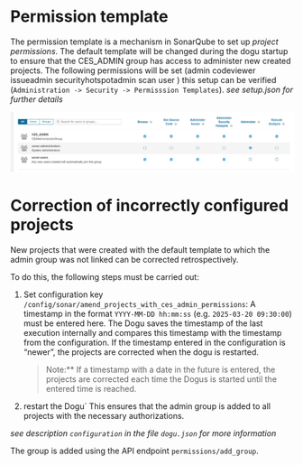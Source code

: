# Permission template

The permission template is a mechanism in SonarQube to set up *project permissions*. The default template will be changed
during the dogu startup to ensure that the CES_ADMIN group has access to administer new created projects. The following
permissions will be set (admin codeviewer issueadmin securityhotspotadmin scan user ) this setup can be verified
(`Administration -> Security -> Permisssion Templates`). *see setup.json for further details*

![default template overview](figures/default_template_ces_admin_permissions.png)

# Correction of incorrectly configured projects

New projects that were created with the default template to which the admin group was not linked can be corrected retrospectively.

To do this, the following steps must be carried out:
1. Set configuration key `/config/sonar/amend_projects_with_ces_admin_permissions`:
   A timestamp in the format `YYYY-MM-DD hh:mm:ss` (e.g. `2025-03-20 09:30:00`) must be entered here.
   The Dogu saves the timestamp of the last execution internally and compares this timestamp with the timestamp from the configuration.
   If the timestamp entered in the configuration is “newer”, the projects are corrected when the dogu is restarted.
   > Note:** If a timestamp with a date in the future is entered, the projects are corrected each time the Dogus is started until the entered time is reached.

2. restart the Dogu`
   This ensures that the admin group is added to all projects with the necessary authorizations.

*see description `configuration` in the file `dogu.json` for more information*

The group is added using the API endpoint `permissions/add_group`.
